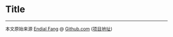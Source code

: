 # Title




----

本文原始来源 [Endial Fang](https://github.com/endial) @ [Github.com](https://github.com) ([项目地址](https://github.com/endial/study-golang.git))